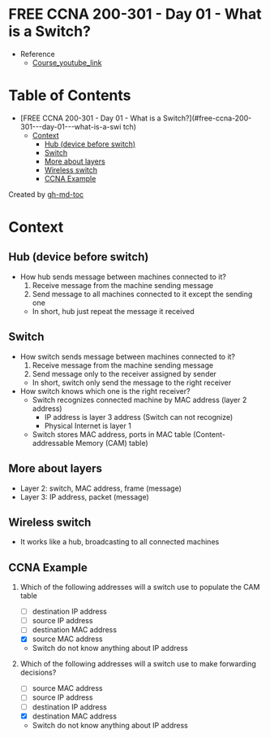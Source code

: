 # FREE CCNA 200-301 - Day 01 - What is a Switch?
- Reference
    - [Course_youtube_link](https://www.youtube.com/watch?v=9eH16Fxeb9o&list=PLIhvC56v63IJVXv0GJcl9vO5Z6znCVb1P&index=2)

Table of Contents
=================

* [FREE CCNA 200-301 - Day 01 - What is a Switch?](#free-ccna-200-301---day-01---what-is-a-swi
tch)
   * [Context](#context)
      * [Hub (device before switch)](#hub-device-before-switch)
      * [Switch](#switch)
      * [More about layers](#more-about-layers)
      * [Wireless switch](#wireless-switch)
      * [CCNA Example](#ccna-example)

Created by [gh-md-toc](https://github.com/ekalinin/github-markdown-toc)

# Context

## Hub (device before switch)
- How hub sends message between machines connected to it?
    1.  Receive message from the machine sending message
    2.  Send message to all machines connected to it except the sending one
    - In short, hub just repeat the message it received

## Switch
- How switch sends message between machines connected to it?
    1.  Receive message from the machine sending message
    2.  Send message only to the receiver assigned by sender
    - In short, switch only send the message to the right receiver
- How switch knows which one is the right receiver?
    - Switch recognizes connected machine by MAC address (layer 2 address)
        - IP address is layer 3 address (Switch can not recognize)
        - Physical Internet is layer 1
    - Switch stores MAC address, ports in MAC table (Content-addressable Memory (CAM) table)

## More about layers
- Layer 2: switch, MAC address, frame (message)
- Layer 3: IP address, packet (message)

## Wireless switch
- It works like a hub, broadcasting to all connected machines

## CCNA Example
1. Which of the following addresses will a switch use to populate the CAM table
    - [ ] destination IP address
    - [ ] source IP address
    - [ ] destination MAC address
    - [x] source MAC address
    - Switch do not know anything about IP address

2. Which of the following addresses will a switch use to make forwarding decisions?
    - [ ] source MAC address
    - [ ] source IP address
    - [ ] destination IP address
    - [x] destination MAC address
    - Switch do not know anything about IP address

